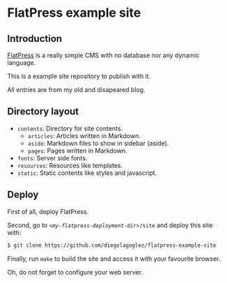 # FlatPress example site

## Introduction

[FlatPress](https://github.com/diegolagoglez/flatpress) is a really simple CMS with no database nor any dynamic language.

This is a example site repository to publish with it.

All entries are from my old and disapeared blog.

## Directory layout

* `contents`: Directory for site contents.
    * `articles`: Articles written in Markdown.
    * `aside`: Markdown files to show in sidebar (aside).
    * `pages`: Pages written in Markdown.
* `fonts`: Server side fonts.
* `resources`: Resources like templates.
* `static`: Static contents like styles and javascript.

## Deploy

First of all, deploy FlatPress.

Second, go to *`<my-flatpress-deployment-dir>`*`/site` and deploy this site with:

```bash
$ git clone https://github.com/diegolagoglez/flatpress-example-site
```

Finally, run `make` to build the site and access it with your favourite browser.

Oh, do not forget to configure your web server.
